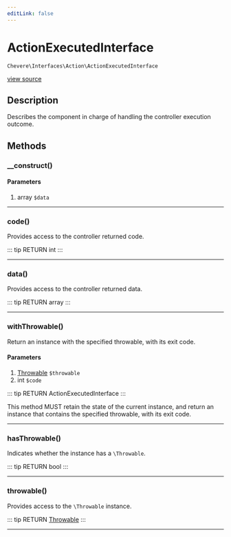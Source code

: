 ```yaml
---
editLink: false
---
```


# ActionExecutedInterface

`Chevere\Interfaces\Action\ActionExecutedInterface`

[view source](https://github.com/chevere/chevere/blob/master/src/Chevere/Interfaces/Action/ActionExecutedInterface.php)

## Description

Describes the component in charge of handling the controller execution outcome.

## Methods

### __construct()

#### Parameters

1. array `$data`

---

### code()

Provides access to the controller returned code.

::: tip RETURN
int
:::

---

### data()

Provides access to the controller returned data.

::: tip RETURN
array
:::

---

### withThrowable()

Return an instance with the specified throwable, with its exit code.

#### Parameters

1. [Throwable](https://www.php.net/manual/class.throwable) `$throwable`
2. int `$code`

::: tip RETURN
ActionExecutedInterface
:::

This method MUST retain the state of the current instance, and return
an instance that contains the specified throwable, with its exit code.

---

### hasThrowable()

Indicates whether the instance has a `\Throwable`.

::: tip RETURN
bool
:::

---

### throwable()

Provides access to the `\Throwable` instance.

::: tip RETURN
[Throwable](https://www.php.net/manual/class.throwable)
:::

---
